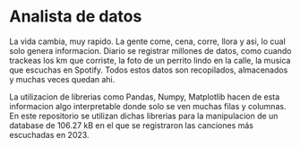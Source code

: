 # Analista de datos

La vida cambia, muy rapido. La gente come, cena, corre, llora y asi, lo cual solo genera informacion. Diario se registrar millones de datos, como cuando trackeas los km que corriste, la foto de un perrito lindo en la calle, la musica que escuchas en Spotify. Todos estos datos son recopilados, almacenados y muchas veces quedan ahi.

La utilizacion de librerias como Pandas, Numpy, Matplotlib hacen de esta informacion algo interpretable donde solo se ven muchas filas y columnas.
En este repositorio se utilizan dichas librerias para la manipulacion de un database de 106.27 kB en el que se registraron las canciones más escuchadas en 2023.


